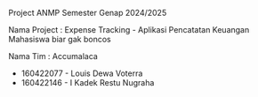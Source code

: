 Project ANMP Semester Genap 2024/2025

Nama Project : Expense Tracking - Aplikasi Pencatatan Keuangan Mahasiswa biar gak boncos

Nama Tim : Accumalaca 

- 160422077 - Louis Dewa Voterra
- 160422146 - I Kadek Restu Nugraha
